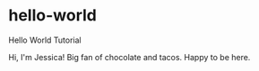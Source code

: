 # hello-world
Hello World Tutorial

Hi, I'm Jessica! Big fan of chocolate and tacos. Happy to be here.
